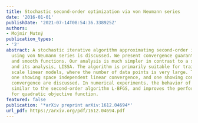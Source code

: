 ```yaml
---
title: Stochastic second-order optimization via von Neumann series
date: '2016-01-01'
publishDate: '2021-07-14T08:54:36.338925Z'
authors:
- Mojmir Mutný
publication_types:
- '2'
abstract: A stochastic iterative algorithm approximating second-order information
  using von Neumann series is discussed. We present convergence guarantees for strongly-convex
  and smooth functions. Our analysis is much simpler in contrast to a similar algorithm
  and its analysis, LISSA. The algorithm is primarily suitable for training large
  scale linear models, where the number of data points is very large. Two novel analyses,
  one showing space independent linear convergence, and one showing conditional quadratic
  convergence are discussed. In numerical experiments, the behavior of the error is
  similar to the second-order algorithm L-BFGS, and improves the performance of LISSA
  for quadratic objective function.
featured: false
publication: '*arXiv preprint arXiv:1612.04694*'
url_pdf: https://arxiv.org/pdf/1612.04694.pdf
---
```


